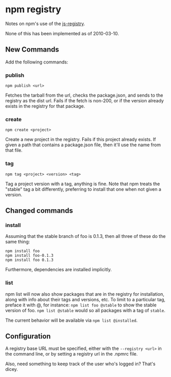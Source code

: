 # npm registry

Notes on npm's use of the [js-registry](http://github.com/mikeal/js-registry).

None of this has been implemented as of 2010-03-10.

## New Commands

Add the following commands:

### publish

    npm publish <url>

Fetches the tarball from the url, checks the package.json, and sends to the registry as the
dist url.  Fails if the fetch is non-200, or if the version already exists in
the registry for that package.

### create

    npm create <project>

Create a new project in the registry.  Fails if this project already exists.  If given a path that contains a package.json file, then it'll use the name from that file.

### tag

    npm tag <project> <version> <tag>

Tag a project version with a tag, anything is fine.  Note that npm treats the "stable" tag a bit differently, preferring to install that one when not given a version.

## Changed commands

### install

Assuming that the stable branch of foo is 0.1.3, then all three of these do the same thing:

    npm install foo
    npm install foo-0.1.3
    npm install foo 0.1.3

Furthermore, dependencies are installed implicitly.

### list

npm list will now also show packages that are in the registry for installation, along with info about their tags and versions, etc.  To limit to a particular tag, preface it with @, for instance: `npm list foo @stable` to show the stable version of foo.  `npm list @stable` would so all packages with a tag of `stable`.

The current behavior will be available via `npm list @installed`.

## Configuration

A registry base URL must be specified, either with the `--registry <url>` in the command line, or by setting a registry url in the .npmrc file.

Also, need something to keep track of the user who's logged in?  That's dicey.
